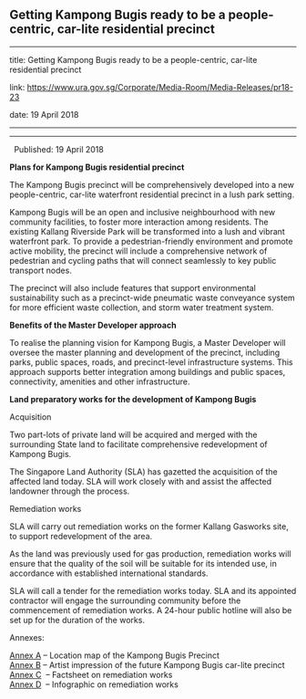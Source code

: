 ## Getting Kampong Bugis ready to be a people-centric, car-lite residential precinct
---
title: Getting Kampong Bugis ready to be a people-centric, car-lite residential precinct

link: https://www.ura.gov.sg/Corporate/Media-Room/Media-Releases/pr18-23

date: 19 April 2018

---

---------------------------------------------------------------------------------

  Published: 19 April 2018

**Plans for Kampong Bugis residential precinct**  
  
The Kampong Bugis precinct will be comprehensively developed into a new people-centric, car-lite waterfront residential precinct in a lush park setting.  
  
Kampong Bugis will be an open and inclusive neighbourhood with new community facilities, to foster more interaction among residents. The existing Kallang Riverside Park will be transformed into a lush and vibrant waterfront park. To provide a pedestrian-friendly environment and promote active mobility, the precinct will include a comprehensive network of pedestrian and cycling paths that will connect seamlessly to key public transport nodes.  
  
The precinct will also include features that support environmental sustainability such as a precinct-wide pneumatic waste conveyance system for more efficient waste collection, and storm water treatment system.  
  
**Benefits of the Master Developer approach**  
  
To realise the planning vision for Kampong Bugis, a Master Developer will oversee the master planning and development of the precinct, including parks, public spaces, roads, and precinct-level infrastructure systems. This approach supports better integration among buildings and public spaces, connectivity, amenities and other infrastructure.  
  
**Land preparatory works for the development of Kampong Bugis**  
  
Acquisition  
  
Two part-lots of private land will be acquired and merged with the surrounding State land to facilitate comprehensive redevelopment of Kampong Bugis.  
  
The Singapore Land Authority (SLA) has gazetted the acquisition of the affected land today. SLA will work closely with and assist the affected landowner through the process.  
  
Remediation works  
  
SLA will carry out remediation works on the former Kallang Gasworks site, to support redevelopment of the area.  
  
As the land was previously used for gas production, remediation works will ensure that the quality of the soil will be suitable for its intended use, in accordance with established international standards.  
  
SLA will call a tender for the remediation works today. SLA and its appointed contractor will engage the surrounding community before the commencement of remediation works. A 24-hour public hotline will also be set up for the duration of the works.  
  
Annexes:  
  
[Annex A](https://www.ura.gov.sg/-/media/Corporate/Media-Room/2018/Apr/pr18-23a.pdf)  – Location map of the Kampong Bugis Precinct  
[Annex B](https://www.ura.gov.sg/-/media/Corporate/Media-Room/2018/Apr/pr18-23b.pdf)  – Artist impression of the future Kampong Bugis car-lite precinct  
[Annex C](https://www.ura.gov.sg/-/media/Corporate/Media-Room/2018/Apr/pr18-23c.pdf)  – Factsheet on remediation works  
[Annex D](https://www.ura.gov.sg/-/media/Corporate/Media-Room/2018/Apr/pr18-23d.pdf)  – Infographic on remediation works